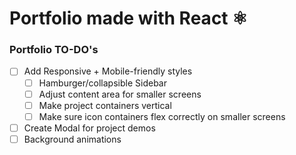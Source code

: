 # Portfolio made with React ⚛


### Portfolio TO-DO's

* [ ] Add Responsive + Mobile-friendly styles 
    * [ ] Hamburger/collapsible Sidebar 
    * [ ] Adjust content area for smaller screens
    * [ ] Make project containers vertical
    * [ ] Make sure icon containers flex correctly on smaller screens
* [ ] Create Modal for project demos
* [ ] Background animations